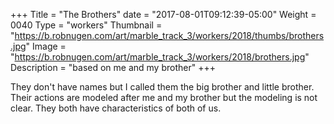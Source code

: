+++
Title = "The Brothers"
date = "2017-08-01T09:12:39-05:00"
Weight = 0040
Type = "workers"
Thumbnail = "https://b.robnugen.com/art/marble_track_3/workers/2018/thumbs/brothers.jpg"
Image = "https://b.robnugen.com/art/marble_track_3/workers/2018/brothers.jpg"
Description = "based on me and my brother"
+++

They don't have names but I called them the big brother and little brother. Their actions are modeled after me and my brother but the modeling is not clear.  They both have characteristics of both of us.
